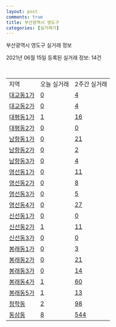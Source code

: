 ```yaml
---
layout: post
comments: true
title: 부산광역시 영도구
categories: [실거래가]
---
```


부산광역시 영도구 실거래 정보

2021년 06월 15일 등록된 실거래 정보: 14건

<script type="text/javascript">
  google.charts.load('current', {'packages':['corechart']});
  google.charts.setOnLoadCallback(drawChart);

  function drawChart() {
    var data = google.visualization.arrayToDataTable([['거래일', '매매', '전월세', '전매'], ['2021-04', 166, 54, 29], ['2021-05', 164, 39, 28], ['2021-03', 12, 6, 8], ['2021-06', 10, 19, 1], ['2021-02', 0, 7, 1]]);

    var options = {
      title: '최근 2개월간 거래량 추이',
      legend: { position: 'bottom' }
    };

    var chart = new google.visualization.LineChart(document.getElementById('columnchart_material'));
    chart.draw(data, (options));
  }
</script>

<div id="columnchart_material" style="width: 450px; margin-left: -35px"></div>
<br>
<table class="sortable">
  <tr>
    <td>지역</td>
    <td>오늘 실거래</td>
    <td>2주간 실거래</td>
  </tr>

  
  <tr class="item">
    <td><a href="2620010100.html">대교동1가</a></td>
    <td><a href="2620010100.html">0</a></td>
    <td><a href="2620010100.html">4</a></td>
  </tr>
    

  <tr class="item">
    <td><a href="2620010200.html">대교동2가</a></td>
    <td><a href="2620010200.html">0</a></td>
    <td><a href="2620010200.html">4</a></td>
  </tr>
    

  <tr class="item">
    <td><a href="2620010300.html">대평동1가</a></td>
    <td><a href="2620010300.html">1</a></td>
    <td><a href="2620010300.html">16</a></td>
  </tr>
    

  <tr class="item">
    <td><a href="2620010400.html">대평동2가</a></td>
    <td><a href="2620010400.html">0</a></td>
    <td><a href="2620010400.html">0</a></td>
  </tr>
    

  <tr class="item">
    <td><a href="2620010500.html">남항동1가</a></td>
    <td><a href="2620010500.html">0</a></td>
    <td><a href="2620010500.html">21</a></td>
  </tr>
    

  <tr class="item">
    <td><a href="2620010600.html">남항동2가</a></td>
    <td><a href="2620010600.html">0</a></td>
    <td><a href="2620010600.html">2</a></td>
  </tr>
    

  <tr class="item">
    <td><a href="2620010700.html">남항동3가</a></td>
    <td><a href="2620010700.html">0</a></td>
    <td><a href="2620010700.html">4</a></td>
  </tr>
    

  <tr class="item">
    <td><a href="2620010800.html">영선동1가</a></td>
    <td><a href="2620010800.html">0</a></td>
    <td><a href="2620010800.html">11</a></td>
  </tr>
    

  <tr class="item">
    <td><a href="2620010900.html">영선동2가</a></td>
    <td><a href="2620010900.html">0</a></td>
    <td><a href="2620010900.html">8</a></td>
  </tr>
    

  <tr class="item">
    <td><a href="2620011000.html">영선동3가</a></td>
    <td><a href="2620011000.html">0</a></td>
    <td><a href="2620011000.html">5</a></td>
  </tr>
    

  <tr class="item">
    <td><a href="2620011100.html">영선동4가</a></td>
    <td><a href="2620011100.html">0</a></td>
    <td><a href="2620011100.html">27</a></td>
  </tr>
    

  <tr class="item">
    <td><a href="2620011200.html">신선동1가</a></td>
    <td><a href="2620011200.html">0</a></td>
    <td><a href="2620011200.html">0</a></td>
  </tr>
    

  <tr class="item">
    <td><a href="2620011300.html">신선동2가</a></td>
    <td><a href="2620011300.html">1</a></td>
    <td><a href="2620011300.html">11</a></td>
  </tr>
    

  <tr class="item">
    <td><a href="2620011400.html">신선동3가</a></td>
    <td><a href="2620011400.html">0</a></td>
    <td><a href="2620011400.html">0</a></td>
  </tr>
    

  <tr class="item">
    <td><a href="2620011500.html">봉래동1가</a></td>
    <td><a href="2620011500.html">0</a></td>
    <td><a href="2620011500.html">3</a></td>
  </tr>
    

  <tr class="item">
    <td><a href="2620011600.html">봉래동2가</a></td>
    <td><a href="2620011600.html">0</a></td>
    <td><a href="2620011600.html">21</a></td>
  </tr>
    

  <tr class="item">
    <td><a href="2620011700.html">봉래동3가</a></td>
    <td><a href="2620011700.html">0</a></td>
    <td><a href="2620011700.html">14</a></td>
  </tr>
    

  <tr class="item">
    <td><a href="2620011800.html">봉래동4가</a></td>
    <td><a href="2620011800.html">1</a></td>
    <td><a href="2620011800.html">60</a></td>
  </tr>
    

  <tr class="item">
    <td><a href="2620011900.html">봉래동5가</a></td>
    <td><a href="2620011900.html">1</a></td>
    <td><a href="2620011900.html">13</a></td>
  </tr>
    

  <tr class="item">
    <td><a href="2620012000.html">청학동</a></td>
    <td><a href="2620012000.html">2</a></td>
    <td><a href="2620012000.html">98</a></td>
  </tr>
    

  <tr class="item">
    <td><a href="2620012100.html">동삼동</a></td>
    <td><a href="2620012100.html">8</a></td>
    <td><a href="2620012100.html">544</a></td>
  </tr>
    


</table>


    